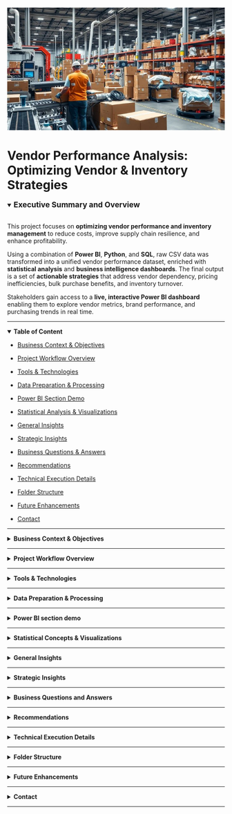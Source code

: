 <p align="center">
  <img src="visuals/logo.jpeg" alt="Vendor Performance Analysis" width="800"/>
</p>

# Vendor Performance Analysis: Optimizing Vendor & Inventory Strategies

<details open>
<summary><strong><span style="font-size: 1.25em;">Executive Summary and Overview</span></strong></summary>
<br>

This project focuses on **optimizing vendor performance and inventory management** to reduce costs, improve supply chain resilience, and enhance profitability.  

Using a combination of **Power BI**, **Python**, and **SQL**, raw CSV data was transformed into a unified vendor performance dataset, enriched with **statistical analysis** and **business intelligence dashboards**. The final output is a set of **actionable strategies** that address vendor dependency, pricing inefficiencies, bulk purchase benefits, and inventory turnover.  

Stakeholders gain access to a **live, interactive Power BI dashboard** enabling them to explore vendor metrics, brand performance, and purchasing trends in real time.

</details>

---

<details open>
<summary id="table-of-content"><strong>Table of Content</strong></summary>

- [Business Context & Objectives](#business-context--objectives)
- [Project Workflow Overview](#project-workflow-overview)
- [Tools & Technologies](#tools--technologies)
- [Data Preparation & Processing](#data-preparation--processing)
- [Power BI Section Demo](#power-bi-section-demo)
- [Statistical Analysis & Visualizations](#statistical-analysis--visualizations)
- [General Insights](#general-insights)
- [Strategic Insights](#strategic-insights)
- [Business Questions & Answers](#business-questions-answers)
- [Recommendations](#recommendations)
- [Technical Execution Details](#technical-execution-details)
- [Folder Structure](#folder-structure)
- [Future Enhancements](#future-enhancements)
- [Contact](#contact)

  </details>

---

<details>
<summary id="business-context--objectives"><strong>Business Context & Objectives</strong></summary>
<br>

Vendor and inventory performance directly influence **profitability**, **cash flow**, and **supply chain stability**. The **core business challenge** is to determine how to **optimize vendor relationships** and **streamline inventory management** in order to reduce costs and enhance operational efficiency.

**Key Objectives:**  
- Identify top- and low-performing vendors.  
- Detect pricing inefficiencies and vendor dependency risks.  
- Improve inventory turnover and reduce slow-moving stock.  
- Validate findings using statistical hypothesis testing.

</details>

---

<details>
<summary id="project-workflow-overview"><strong>Project Workflow Overview</strong></summary>
<br>

### Data Flow Summary:
CSV Files → SQLite Database → Aggregated Vendor Table → SQLite Database → Analysis & Dashboard on Jupyter Notebook → Insights & Recommendations → Final Report

---

### Project Phases:

- **Phase 1 – Exploratory_Data_Analysis.ipynb**  
  - Data ingestion from CSV files  
  - Database setup (SQLite)  
  - Creation of aggregated vendor table  
  - Logging for process tracking  

- **Phase 2 – Vendor_Performance_Analysis.ipynb**  
  - Statistical analysis of aggregated data  
  - Answering business questions  
  - Creating visualizations  
  - Generating actionable insights  

---

### Visual Overview:

![Workflow Diagram](assets/project_flowchart.png)

</details>

---

<details>
<summary id="tools--technologies"><strong>Tools & Technologies</strong></summary>
<br>

| **Category**             | **Tools / Languages**                                                      |
|--------------------------|---------------------------------------------------------------------------|
| **Business Intelligence** | Power BI, DAX, M Language                                                 |
| **Python Libraries**      | pandas, numpy, matplotlib, seaborn, sqlite3, SQLAlchemy                   |
| **Database**              | SQLite                                                                    |
| **SQL Features Used**     | JOIN, WHERE, GROUP BY, ORDER BY, Subqueries, CTEs, Table creation        |
| **Statistics**            | Descriptive stats, IQR, Percentiles, Quantile discretization, Cumulative sum, Confidence intervals, Hypothesis testing (T-test, significance testing) |
| **IDE / Environment**     | Jupyter Notebook                                                          |

</details>

---

<details>
<summary id="data-preparation--processing"><strong>Data Preparation & Processing</strong></summary>
<br>

### Manager Summary:  
Data from multiple CSV files was cleaned, standardized, and merged into a unified aggregated vendor performance dataset, which powers a **real-time Power BI dashboard** for vendor and inventory insights.

---

### Implementation Details:

- **Scripts & Logging:**

  - `ingestion_db.py`  
    - Loads raw CSV files into SQLite database  
    - Handles large file ingestion efficiently  
    - Maintains ingestion logs at `log/logging.log`

  - `get_vendor_summary.py`  
    - Performs SQL aggregations to generate summary data  
    - Cleans and calculates key performance indicators (KPIs)  
    - Uploads summary table back to the database  
    - Maintains detailed logs at `log/get_vendor_summary.log`

---

### Technology Usage:

- **SQL:**  
  - Complex queries using JOINs, GROUP BY, CTEs, subqueries, and filtering to aggregate data efficiently.

- **Python:**  
  - Data transformation tasks such as column creation, type conversions, custom function applications, and missing-value handling.

- **Power BI:**  
  - Loaded aggregated vendor sales summary table  
  - Built calculated tables including `BrandPerformance`, `LowTurnoverVendors`, and `PurchaseContribution`  
  - Added calculated DAX columns for business metrics  
  - Designed interactive filters and slicers to enable dynamic dashboard exploration

</details>


---

<details>
<summary id="power-bi-section-demo"><strong>Power BI section demo</strong></summary>
<br>
  
**DAX and table snapshot:**
  ![Dashboard Screenshot](assets/dax.png) 
<br>

**Dashboard snapshot Views:**
  ![Dashboard Screenshot](assets/dashboard_screenshot.png)
  
<p><a href="https://youtu.be/6Yqrk_L77L8" target="_blank" rel="noopener noreferrer">
<strong>▶️ Check Dashbaord live demo on YouTube, click down below</strong>
</a></p>

<a href="https://youtu.be/6Yqrk_L77L8" target="_blank" rel="noopener noreferrer">
  <img src="https://img.youtube.com/vi/6Yqrk_L77L8/hqdefault.jpg"
       alt="Vendor Performance Analysis — Live demo"
       style="width:100%; max-width:400px; border-radius:6px;">
</a>
  
</details>

---

<details>
<summary id="statistical-analysis--visualizations"><strong>Statistical Concepts & Visualizations</strong></summary>
<br>
  
**Statistical concepts Applied:**
- Descriptive stats (max, min, mean, std, quartiles)
- Outlier detection (IQR)
- Correlation analysis
- Hypothesis testing (t-test, confidence intervals)
- Quantile-based discretization

**Visualizations:**
- Histograms
- Boxplots
- Pie & donut charts
- Horizontal bar charts
- Scatterplots
- Heatmaps (correlation)
- KDE plots

</details>

---

<details>
<summary id="general-insights"><strong>General Insights</strong></summary>

**_(Click each insight to see the supporting chart)_**

<details>
<summary>• Some products incur significant losses, with gross profit minimum reaching -52,000+, indicating pricing or cost issues.</summary>
<img src="visuals/P21.jpg" alt="Gross Profit Losses Overview" width="600" />
</details>

<details>
<summary>• Strong correlation (0.999) between purchase quantity and sales quantity confirms effective inventory turnover.</summary>
<img src="visuals/P25.jpg" alt="Purchase vs Sales Quantity Correlation" width="600" />
</details>

<details>
<summary>• Freight costs vary hugely, from less than 1 to over 250,000, highlighting potential logistics inefficiencies or bulk shipments.</summary>
<img src="visuals/P22.png" alt="Freight Cost Variation" width="600" />
</details>

<details>
<summary>• Stock turnover has high variance; some products sell fast, others remain in stock indefinitely, impacting working capital.</summary>
<img src="visuals/P23.jpg" alt="Stock Turnover Range" width="600" />
</details>

<details>
<summary>• Price variations have little impact on sales revenue or gross profit, indicating other factors drive profitability.</summary>
<img src="visuals/P24.png" alt="Purchase Price Correlations" width="600" />
</details>

<details>
<summary>• Higher sales prices tend to correlate (-0.127) with lower profit margins, possibly due to competitive pricing pressures.</summary>
<img src="visuals/P26.jpg" alt="Profit Margin vs Sales Price" width="600" />
</details>

</details>

---

<details>
<summary id="strategic-insights"><strong>Strategic Insights</strong></summary>

**_(Click each insight to see the evidence)_**

<details>
<summary>• High-Margin, Low-Sales Brands: 198 brands show high profitability but low sales volume.</summary>
<img src="visuals/P19.png" alt="High-Margin Low-Sales Brands Chart" width="600" />
</details>

<details>
<summary>• Vendor Dependency: Top 10 vendors = 65.7% of purchases.</summary>
<img src="visuals/P15.png" alt="Vendor Dependency Chart" width="600" />
</details>

<details>
<summary>• Bulk Purchase Benefits: 72% lower unit cost for large orders.</summary>
<img src="visuals/P16.png" alt="Bulk Purchase Benefits Chart" width="600" />
</details>

<details>
<summary>• Slow-Moving Inventory: $2.71M tied up in low-turnover stock.</summary>
<img src="visuals/P18.png" alt="Slow-Moving Inventory Chart" width="600" />
</details>

<details>
<summary>• Profit Margin Models: Low-performing vendors have higher margins but lower sales.</summary>
<img src="visuals/P20.png" alt="Profit Margin Models Chart" width="600" />
</details>

<details>
<summary>• Statistical Validation: Significant profit margin difference between top & low vendors.</summary>
<img src="visuals/P12.png" alt="Statistical Validation Chart" width="600" />
</details>

</details>

---

<details>
<summary id="business-questions-answers"><strong>Business Questions and Answers</strong></summary>
<br>

<details>
<summary><strong>1. Which brands need promotional or pricing adjustments?</strong></summary>
<br>
Brands such as <em>Santa Rita Organic Sauvignon Blanc</em>, <em>Crown Royal Apple</em>, and <em>Dad's Hat Rye Whiskey</em> show high profit margins but low sales. Targeted promotional campaigns, increased visibility, or price adjustments could boost sales while sustaining profitability.
</details>

<details>
<summary><strong>2. Which vendors and brands demonstrate the highest sales performance?</strong></summary>
<br>
The vendors demonstrating the highest sales performance are led by DIAGEO NORTH AMERICA INC with $67.99M in total sales, followed by MARTIGNETTI COMPANIES at $39.33M. These top vendors significantly outpace others in the market, reflecting strong distribution networks and sustained consumer loyalty.

On the brand side, Jack Daniels No 7 Black leads with $7.96M in sales, closely followed by Tito's Handmade Vodka ($7.40M) and Grey Goose Vodka ($7.21M). Each of these top brands generates over $7M annually, indicating robust consumer demand, strong brand recognition, and consistent market presence. Together, these vendors and brands dominate their respective categories, capturing a substantial share of total market revenue.
</details>

<details>
<summary><strong>3. Which vendors contribute the most to total purchase dollars?</strong></summary>
<br>
<em>DIAGEO North America Inc.</em> leads procurement at $50.10M, followed by <em>Martignetti Companies</em> at $25.50M and <em>Pernod Ricard USA</em> at $23.85M. These strong supplier partnerships drive purchasing but increase reliance on a limited vendor base.
</details>

<details>
<summary><strong>4. How much of total procurement is dependent on the top vendors?</strong></summary>
<br>
The top 10 vendors account for 65.7% of procurement dollars. While efficient, this concentration creates reliance risks, where disruptions from key suppliers could affect cost stability and product availability.
</details>

<details>
<summary><strong>5. Does purchasing in bulk reduce the unit cost, and what is the optimal purchase volume for cost savings?</strong></summary>
<br>
Yes. Bulk orders achieve unit costs as low as $10.78—a 72% reduction compared to small orders. Maximum savings occur when order volumes align with demand, avoiding overstock and unnecessary storage costs.
</details>

<details>
<summary><strong>6. Which vendor has low inventory turnover, indicating excess stock and slow-moving products?</strong></summary>
<br>
Vendors such as <em>Hekman Furniture</em> show significantly low turnover rates, indicating excess stock and slow-moving products. This ties up capital, increases holding costs, and raises the risk of obsolescence.
</details>

<details>
<summary><strong>7. How much capital is locked in unsold inventory per vendor, and which vendor contributes the most?</strong></summary>
<br>
Over $2.71M is tied up in unsold inventory across vendors, with one vendor holding the largest share. This reduces liquidity and limits opportunities for reinvestment into growth or cost-saving initiatives.
</details>

<details>
<summary><strong>8. Which vendors achieve the highest gross profit dollars?</strong></summary>
<br>
<em>Ashley Furniture</em> achieves the highest gross profit dollars, combining strong sales volumes with cost efficiency. This reflects effective supply chain management and sustained demand for their products.
</details>

<details>
<summary><strong>9. Is there a significant difference in profit margins between top-performing and low-performing vendors?</strong></summary>
<br>
Yes. Low-performing vendors average ~41% margins versus ~31% for top performers. High-margin, low-volume approaches contrast with high-volume, competitive pricing strategies, each impacting revenue and market position differently.
</details>

</details>

---

<details>
<summary id="recommendations"><strong>Recommendations</strong></summary>
<br>

1. **Re-evaluate Pricing for Low-Sales, High-Margin Brands**  
   Review pricing for brands with high margins but low sales to balance profitability and competitiveness. Strategic price adjustments can help capture additional demand without significantly eroding margins.

2. **Optimize Slow-Moving Inventory**  
   Refine purchase quantities, introduce clearance promotions, and assess storage costs to reduce holding expenses and free up capital for faster-moving, more profitable products.

3. **Enhance Marketing & Distribution for Low-Performing Vendors**  
   Support underperforming vendors with targeted marketing, expanded distribution channels, and focused sales initiatives to increase sales volumes while preserving profitability.

4. **Leverage Bulk Purchasing Advantages**  
   Use bulk purchasing strategically to secure competitive pricing and improve inventory turnover. Align orders with demand patterns to cut procurement costs without overstocking.

5. **Diversify Vendor Base**  
   Reduce reliance on the top 10 suppliers to strengthen supply chain resilience. Expanding the vendor network ensures continuity, mitigates disruption risks, and improves negotiation leverage.

</details>


---

<details>
<summary id="technical-execution-details"><strong>Technical Execution Details</strong></summary>
<br>

- **SQL:** JOINs, aggregations, subqueries, CTE-based summaries.
- **Python:** Data cleaning, metric calculations, outlier detection, binning.
- **Logging:** Centralized logs for ingestion & summary creation.

</details>

---

<details>
<summary id="folder-structure"><strong>Folder Structure</strong></summary>
<br>

bash
```
vendor-performance-analysis/
│
├── assets/
|    └── dax.png 
|    └── dashboard_screenshot.png
|    └── Project_Flowchart.png                         # Images & banners for README
|
├── data/
|    └── processed/                                    # Agreegated table after initial analysis
|    |    └── vendor_sales_summary_sample.csv
|    |
|    └── raw/                                          # Raw & cleaned datasets with limited records
|         └── begin_inventory_sample.csv
|         └── end_inventory_sample.csv
|         └── purchase_prices_sample.csv
|         └── purchases_sample.csv
|         └── sales_sample.csv
|         └── vendor_invoice_sample.csv           
|
├── deliverables/
|    └── final_report.pdf
|    └── vendor_performance_analysis_dashboard.pbix
|
├── log/
|     └── ingestion_db.py         # Logging files
|     └── get_vendor_summary.log
|
├── notebooks/
|    └── Exploratory_Data_Anaysis.ipynb
|    └── Vendor_Performance_Analysis.ipynb              # Jupyter notebooks
| 
├── scripts/
|    └── get_vendor_summary.py                                # Jupyter notebooks
|    └── ingestion_db.py
|                               
├── visuals/
|    └── P1.png
|    └── P2.png
|    └── P3.png
|    └── P4.png
|    └── P5.png
|    └── P6.png
|    └── P7.png
|    └── P8.png
|    └── P9.png
|    └── P10.png
|    └── P11.png
|    └── P12.png                           
|    └── P13.png
|    └── P14.png
|    └── P15.png
|    └── P16.png
|    └── P18.png
|    └── P19.png
|    └── P20.png
|    └── logo.jpeg
|    └── power_bi_dashboard_live_demo.mp4 
|               
├── README.md
|
└── requirements.txt                                 # Important libraries from python that were used
```


</details>

---

<details> <summary id="future-enhancements"><strong>Future Enhancements</strong></summary>
<br>
  
- Real-time vendor tracking

- Automated KPI alerts

- Predictive vendor risk modeling

- Multi-year trend analysis

</details>

---

<details> <summary id="contact"><strong>Contact</strong></summary>
<br>
  
- Author: Rajdeep Ray
- 📱 Ph No: +91 7076918307
- 📧 Email: rajdeepray.c48.it@gmail.com
- 💼 LinkedIn: https://www.linkedin.com/in/rajdeep-ray-3616501b6/
- 🐙 GitHub: https://github.com/deadlineZeus/vendor-inventory-performance-analysis-sqlite-python-powerbi

</details> 

---
